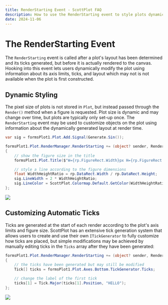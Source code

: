 ```yaml
---
title: RenderStarting Event - ScottPlot FAQ
description: How to use the RenderStarting event to style plots dynamically
date: 2024-11-06
---
```


# The RenderStarting Event

The `RenderStarting` event is called after a plot's layout has been determined and its ticks generated, but before it is actually rendered to the canvas. Hooking into this event lets users dynamically modify the plot using information about its axis limits, ticks, and layout which may not is not available when the plot is first constructed.

## Dynamic Styling

The pixel size of plots is not stored in `Plot`, but instead passed through the `Render()` method when a figure is requested. Plot size is dynamic and may change over time, but plots are typically only set-up once. The `RenderStarting` event may be used to customize objects on the plot using information about the dynamically generated layout at render time.

```cs
var sig = formsPlot1.Plot.Add.Signal(Generate.Sin());

formsPlot1.Plot.RenderManager.RenderStarting += (object? sender, RenderPack rp) =>
{
    // show the figure size in the title
    formsPlot1.Plot.Title($"W={rp.FigureRect.Width}px H={rp.FigureRect.Height}px");

    // style a line according to the figure dimensions
    float WidthHeightRatio = rp.DataRect.Width / rp.DataRect.Height;
    sig.LineWidth = 2 * WidthHeightRatio;
    sig.LineColor = ScottPlot.Colormap.Default.GetColor(WidthHeightRatio);
};
```

![](/images/faq/renderstarting/plottable2.gif)

## Customizing Automatic Ticks

Ticks are generated at the start of each render according to the plot's axis limits and figure size. ScottPlot has an extensive tick generation system that allows users to create and use their own `ITickGenerator` to fully customize how ticks are placed, but simple modifications may be achieved by manually editing ticks in the `Ticks` array after they have been generated:

```cs
formsPlot1.Plot.RenderManager.RenderStarting += (object? sender, RenderPack rp) =>
{
    // the ticks have been generated but may still be modified
    Tick[] ticks = formsPlot1.Plot.Axes.Bottom.TickGenerator.Ticks;

    // change the label of the first tick
    ticks[1] = Tick.Major(ticks[1].Position, "HELLO");
};
```

![](/images/faq/renderstarting/first-tick.png)
